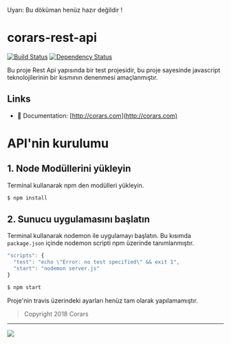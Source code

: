 Uyarı: Bu döküman henüz hazır değildir !

# corars-rest-api
[![Build Status](https://travis-ci.org/med177/corars-rest-api.svg?branch=master)](https://travis-ci.org/med177/corars-rest-api)
[![Dependency Status](https://david-dm.org/med177/corars-rest-api.svg/status.svg)](https://david-dm.org/med177/corars-rest-api)

Bu proje Rest Api yapısında bir test projesidir, bu proje sayesinde javascript teknolojilerinin bir kısmının denenmesi amaçlanmıştır.

## Links

- 📘 Documentation: [http://corars.com](http://corars.com)

# API'nin kurulumu

## 1. Node Modüllerini yükleyin
Terminal kullanarak npm den modülleri yükleyin.
```bash
$ npm install
```
## 2. Sunucu uygulamasını başlatın
Terminal kullanarak nodemon ile uygulamayı başlatın. Bu kısımda `package.json` içinde nodemon scripti npm üzerinde tanımlanmıştır.

```js
"scripts": {
  "test": "echo \"Error: no test specified\" && exit 1",
  "start": "nodemon server.js"
}
```

```bash
$ npm start
```


Proje'nin travis üzerindeki ayarları henüz tam olarak yapılamamıştır.
>Copyright 2018 Corars
---
<img src="http://corars.com/corars-micro.png"/>
